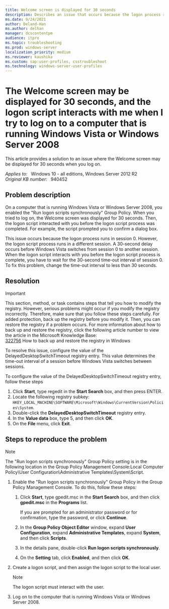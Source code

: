 ```yaml
---
title: Welcome screen is displayed for 30 seconds
description: Describes an issue that occurs because the logon process runs in session 0. However, the logon script process runs in a different session. Provides a resolution.
ms.date: 9/24/2021
author: Deland-Han
ms.author: delhan
manager: dcscontentpm
audience: itpro
ms.topic: troubleshooting
ms.prod: windows-server
localization_priority: medium
ms.reviewer: kaushika
ms.custom: sap:user-profiles, csstroubleshoot
ms.technology: windows-server-user-profiles
---
```

# The Welcome screen may be displayed for 30 seconds, and the logon script interacts with me when I try to log on to a computer that is running Windows Vista or Windows Server 2008

This article provides a solution to an issue where the Welcome screen may be displayed for 30 seconds when you log on.

_Applies to:_ &nbsp; Windows 10 - all editions, Windows Server 2012 R2  
_Original KB number:_ &nbsp; 940452

## Problem description

On a computer that is running Windows Vista or Windows Server 2008, you enabled the "Run logon scripts synchronously" Group Policy. When you tried to log on, the Welcome screen was displayed for 30 seconds. Then, the logon script interacted with you before the logon script process was completed. For example, the script prompted you to confirm a dialog box.

This issue occurs because the logon process runs in session 0. However, the logon script process runs in a different session. A 30-second delay occurs before Windows Vista switches from session 0 to another session. When the logon script interacts with you before the logon script process is complete, you have to wait for the 30-second time-out interval of session 0. To fix this problem, change the time-out interval to less than 30 seconds.

## Resolution

> [!IMPORTANT]
> This section, method, or task contains steps that tell you how to modify the registry. However, serious problems might occur if you modify the registry incorrectly. Therefore, make sure that you follow these steps carefully. For added protection, back up the registry before you modify it. Then, you can restore the registry if a problem occurs. For more information about how to back up and restore the registry, click the following article number to view the article in the Microsoft Knowledge Base:  
 [322756](https://support.microsoft.com/help/322756) How to back up and restore the registry in Windows  

To resolve this issue, configure the value of the DelayedDesktopSwitchTimeout registry entry. This value determines the time-out interval of a session before Windows Vista switches between sessions.

To configure the value of the DelayedDesktopSwitchTimeout registry entry, follow these steps  

1. Click **Start**, type regedit in the **Start Search** box, and then press ENTER.
2. Locate the following registry subkey: `HKEY_LOCAL_MACHINE\SOFTWARE\Microsoft\Windows\CurrentVersion\Policies\System`.
3. Double-click the **DelayedDesktopSwitchTimeout** registry entry.
4. In the **Value data** box, type 5, and then click **OK**.
5. On the **File** menu, click **Exit**.

## Steps to reproduce the problem

> [!NOTE]
> The "Run logon scripts synchronously" Group Policy setting is in the following location in the Group Policy Management Console:Local Computer Policy\User Configuration\Administrative Templates\System\Script.

1. Enable the "Run logon scripts synchronously" Group Policy in the Group Policy Management Console. To do this, follow these steps:  

    1. Click **Start**, type gpedit.msc in the **Start Search** box, and then click **gpedit.msc** in the **Programs** list.

        If you are prompted for an administrator password or for confirmation, type the password, or click **Continue**.  
    2. In the **Group Policy Object Editor** window, expand **User Configuration**, expand **Administrative Templates**, expand **System**, and then click **Scripts**.
    3. In the details pane, double-click **Run logon scripts synchronously**.
    4. On the **Setting** tab, click **Enabled**, and then click **OK**.  
2. Create a logon script, and then assign the logon script to the local user.

    > [!NOTE]
    > The logon script must interact with the user.
3. Log on to the computer that is running Windows Vista or Windows Server 2008.
